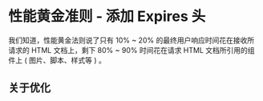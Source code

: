 # 性能黄金准则 - 添加 Expires 头
我们知道，性能黄金法则说了只有 10% ~ 20% 的最终用户响应时间花在接收所请求的 HTML 文档上，剩下 80% ~ 90% 时间花在请求 HTML 文档所引用的组件上 ( 图片、脚本、样式等 ) 。

## 关于优化